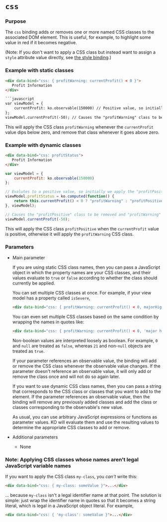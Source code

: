 # `css`

### Purpose
The `css` binding adds or removes one or more named CSS classes to the associated DOM element. This is useful, for example, to highlight some value in red if it becomes negative.

(Note: If you don't want to apply a CSS class but instead want to assign a `style` attribute value directly, see [the style binding](style-binding.html).)

### Example with static classes
```html
<div data-bind="css: { profitWarning: currentProfit() < 0 }">
   Profit Information
</div>

```javascript
var viewModel = {
    currentProfit: ko.observable(150000) // Positive value, so initially we don't apply the "profitWarning" class
};
viewModel.currentProfit(-50); // Causes the "profitWarning" class to be applied
```

This will apply the CSS class `profitWarning` whenever the `currentProfit` value dips below zero, and remove that class whenever it goes above zero.

### Example with dynamic classes
```html
<div data-bind="css: profitStatus">
   Profit Information
</div>
```

```javascript
var viewModel = {
    currentProfit: ko.observable(150000)
};

// Evalutes to a positive value, so initially we apply the "profitPositive" class
viewModel.profitStatus = ko.computed(function() {
    return this.currentProfit() < 0 ? "profitWarning" : "profitPositive";
}, viewModel);

// Causes the "profitPositive" class to be removed and "profitWarning" class to be added
viewModel.currentProfit(-50);
```

This will apply the CSS class `profitPositive` when the `currentProfit` value is positive, otherwise it will apply the `profitWarning` CSS class.

### Parameters

 * Main parameter

   If you are using static CSS class names, then you can pass a JavaScript object in which the property names are your CSS classes, and their values evaluate to `true` or `false` according to whether the class should currently be applied.

   You can set multiple CSS classes at once. For example, if your view model has a property called `isSevere`,

    ```html
    <div data-bind="css: { profitWarning: currentProfit() < 0, majorHighlight: isSevere }">
    ```
   You can even set multiple CSS classes based on the same condition by wrapping the names in quotes like:

    ```html
    <div data-bind="css: { profitWarning: currentProfit() < 0, 'major highlight': isSevere }">
    ```

   Non-boolean values are interpreted loosely as boolean. For example, `0` and `null` are treated as `false`, whereas `21` and non-`null` objects are treated as `true`.

   If your parameter references an observable value, the binding will add or remove the CSS class whenever the observable value changes. If the parameter doesn't reference an observable value, it will only add or remove the class once and will not do so again later.

   If you want to use dynamic CSS class names, then you can pass a string that corresponds to the CSS class or classes that you want to add to the element. If the parameter references an observable value, then the binding will remove any previously added classes and add the class or classes corresponding to the observable's new value.

   As usual, you can use arbitrary JavaScript expressions or functions as parameter values. KO will evaluate them and use the resulting values to determine the appropriate CSS classes to add or remove.

 * Additional parameters

   * None

### Note: Applying CSS classes whose names aren't legal JavaScript variable names

If you want to apply the CSS class `my-class`, you *can't* write this:

```html
<div data-bind="css: { my-class: someValue }">...</div>
```

... because `my-class` isn't a legal identifier name at that point. The solution is simple: just wrap the identifier name in quotes so that it becomes a string literal, which is legal in a JavaScript object literal. For example,

```html
<div data-bind="css: { 'my-class': someValue }">...</div>
```
